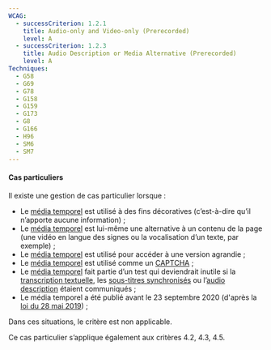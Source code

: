 ```yaml
---
WCAG:
  - successCriterion: 1.2.1
    title: Audio-only and Video-only (Prerecorded)
    level: A
  - successCriterion: 1.2.3
    title: Audio Description or Media Alternative (Prerecorded)
    level: A
Techniques:
  - G58
  - G69
  - G78
  - G158
  - G159
  - G173
  - G8
  - G166
  - H96
  - SM6
  - SM7
---
```


#### Cas particuliers

Il existe une gestion de cas particulier lorsque :

- Le [média temporel](#media-temporel-type-son-video-et-synchronise) est utilisé à des fins décoratives (c’est-à-dire qu’il n’apporte aucune information) ;
- Le [média temporel](#media-temporel-type-son-video-et-synchronise) est lui-même une alternative à un contenu de la page (une vidéo en langue des signes ou la vocalisation d’un texte, par exemple) ;
- Le [média temporel](#media-temporel-type-son-video-et-synchronise) est utilisé pour accéder à une version agrandie ;
- Le [média temporel](#media-temporel-type-son-video-et-synchronise) est utilisé comme un [CAPTCHA](#captcha) ;
- Le [média temporel](#media-temporel-type-son-video-et-synchronise) fait partie d’un test qui deviendrait inutile si la [transcription textuelle](#transcription-textuelle-media-temporel), les [sous-titres synchronisés](#sous-titres-synchronises-objet-multimedia) ou l’[audio description](#audiodescription-synchronisee-media-temporel) étaient communiqués ;
- Le média temporel a été publié avant le 23 septembre 2020 (d'après la [loi du 28 mai 2019](http://legilux.public.lu/eli/etat/leg/loi/2019/05/28/a373/jo)) ;

Dans ces situations, le critère est non applicable.

Ce cas particulier s’applique également aux critères 4.2, 4.3, 4.5.
